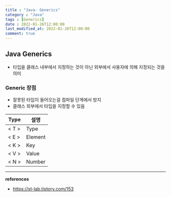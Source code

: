 ```yaml
---
title : "Java- Generics"
category : "Java"
tags : [Generics]
date : 2022-01-26T12:00:00
last_modified_at: 2022-01-26T12:00:00
comment: true
---
```


## Java Generics

- 타입을 클래스 내부에서 지정하는 것이 아닌 외부에서 사용자에 의해 지정되는 것을 의미

### Generic 장점

- 잘못된 타입이 들어오는걸 컴파일 단계에서 방지
- 클래스 외부에서 타입을 지정할 수 있음

| Type  | 설명    |
| ----- | ------- |
| < T > | Type    |
| < E > | Element |
| < K > | Key     |
| < V > | Value   |
| < N > | Number  |

---

**references**
- https://st-lab.tistory.com/153